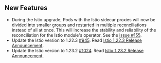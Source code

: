 ## New Features

- During the Istio upgrade, Pods with the Istio sidecar proxies will now be divided into smaller groups and restarted in multiple reconciliations instead of all at once. This will increase the stability and reliability of the reconciliation for the Istio module's operator. See the [issue #155](https://github.com/kyma-project/istio/issues/155).
- Update the Istio version to 1.22.3 [#945](https://github.com/kyma-project/istio/pull/945). Read [Istio 1.22.3 Release Announcement](https://istio.io/latest/news/releases/1.22.x/announcing-1.22.3/).
- Update the Istio version to 1.23.2 [#1024](https://github.com/kyma-project/istio/pull/1024). Read [Istio 1.23.2 Release Announcement](https://istio.io/latest/news/releases/1.23.x/announcing-1.23.2/).
